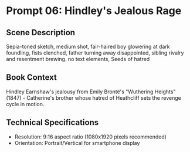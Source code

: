 # Prompt 06: Hindley's Jealous Rage

## Scene Description
Sepia-toned sketch, medium shot, fair-haired boy glowering at dark foundling, fists clenched, father turning away disappointed, sibling rivalry and resentment brewing. no text elements, Seeds of hatred

## Book Context
Hindley Earnshaw's jealousy from Emily Brontë's "Wuthering Heights" (1847) - Catherine's brother whose hatred of Heathcliff sets the revenge cycle in motion.

## Technical Specifications
- Resolution: 9:16 aspect ratio (1080x1920 pixels recommended)
- Orientation: Portrait/Vertical for smartphone display